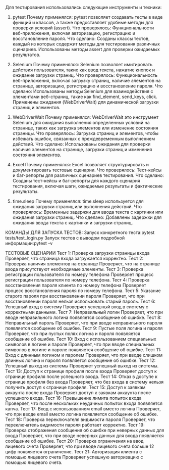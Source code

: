 Для тестирования использовались следующие инструменты и техники:
1. pytest
Почему применялся:
pytest  позволяет создавать тесты в виде функций и классов, а также предоставляет удобные методы для проверки условий (assert).
Что проверялось:
Функциональности веб-приложения, включая авторизацию, регистрацию и восстановление пароля.
Что сделано:
Созданы классы тестов, каждый из которых содержит методы для тестирования различных сценариев.
Использованы методы assert для проверки ожидаемых результатов.

2. Selenium
Почему применялся:
Selenium  позволяет имитировать действия пользователя, такие как ввод текста, нажатие кнопок и ожидание загрузки страниц.
Что проверялось:
Функциональность веб-приложения, включая загрузку страниц, наличие элементов на странице, авторизацию, регистрацию и восстановление пароля.
Что сделано:
Использованы методы Selenium для взаимодействия с элементами веб-страниц, такие как find_element, send_keys, click.
Применены ожидания (WebDriverWait) для динамической загрузки страниц и элементов.

3. WebDriverWait
Почему применялся:
WebDriverWait это инструмент Selenium для ожидания выполнения определенных условий на странице, таких как загрузка элементов или изменение состояния страницы.
Что проверялось:
Загрузка страниц и элементов, чтобы избежать ошибок, связанных с преждевременным выполнением действий.
Что сделано:
Использованы ожидания для проверки наличия элементов на странице, загрузки страниц и изменения состояния элементов.

4. Excel
Почему применялся:
Excel позволяет структурировать и документировать тестовые сценарии.
Что проверялось:
Тест-кейсы и баг-репорты для различных сценариев тестирования.
Что сделано:
Созданы тест-кейсы и баг-репорты для каждого сценария тестирования, включая шаги, ожидаемые результаты и фактические результаты.

5. time.sleep
Почему применялся:
time.sleep  используется для ожидания загрузки страниц или выполнения действий.
Что проверялось:
Временные задержки для ввода текста с картинки или ожидания загрузки страниц.
Что сделано:
Добавлены задержки для ожидания ввода текста с картинки и загрузки страниц.

КОМАНДЫ ДЛЯ ЗАПУСКА ТЕСТОВ:
Запуск конкретного теста:pytest tests/test_login.py
Запуск тестов с выводом подробной информации:pytest -v

ТЕСТОВЫЕ СЦЕНАРИИ
Тест 1: Проверка загрузки страницы входа
Проверяет, что страница входа загружается корректно.
Тест 2: Проверка наличия элементов на странице
Проверяет, что на странице входа присутствуют необходимые элементы.
Тест 3: Проверка регистрации пользователя по номеру телефона
Проверяет процесс регистрации пользователя по номеру телефона.
Тест 4: Проверка восстановления пароля клиента по номеру телефона
Проверяет процесс восстановления пароля по номеру телефона.
Тест 5: Указание старого пароля при восстановлении пароля
Проверяет, что при восстановлении пароля нельзя использовать старый пароль.
Тест 6: Успешный вход в систему
Проверяет успешный вход в систему с корректными данными.
Тест 7: Неправильный логин
Проверяет, что при вводе неправильного логина появляется сообщение об ошибке.
Тест 8: Неправильный пароль
Проверяет, что при вводе неправильного пароля появляется сообщение об ошибке.
Тест 9: Пустые поля логина и пароля
Проверяет, что при пустых полях логина и пароля появляется сообщение об ошибке.
Тест 10: Вход с использованием специальных символов в логине и пароле
Проверяет, что при вводе специальных символов в логине и пароле появляется сообщение об ошибке.
Тест 11: Вход с длинным логином и паролем
Проверяет, что при вводе слишком длинных логина и пароля появляется сообщение об ошибке.
Тест 12: Успешный выход из системы
Проверяет успешный выход из системы.
Тест 13: Доступ к странице профиля после входа
Проверяет доступ к странице профиля после успешного входа.
Тест 14: Отказ в доступе к странице профиля без входа
Проверяет, что без входа в систему нельзя получить доступ к странице профиля.
Тест 15: Доступ к заявкам аккаунта после входа
Проверяет доступ к заявкам аккаунта после успешного входа.
Тест 16: Превышение лимита попыток входа
Проверяет, что после нескольких неудачных попыток входа появляется капча.
Тест 17: Вход с использованием email вместо логина
Проверяет, что при вводе email вместо логина появляется сообщение об ошибке.
Тест 18: Проверка переключателя видимости пароля
Проверяет, что переключатель видимости пароля работает корректно.
Тест 19: Проверка отображения сообщения об ошибке при неверных данных для входа
Проверяет, что при вводе неверных данных для входа появляется сообщение об ошибке.
Тест 20: Проверка ограничения на ввод лицевого счета
Проверяет, что при вводе лицевого счета больше 12 цифр появляется ограничение.
Тест 21: Авторизация клиента с помощью лицевого счета
Проверяет успешную авторизацию с помощью лицевого счета.
